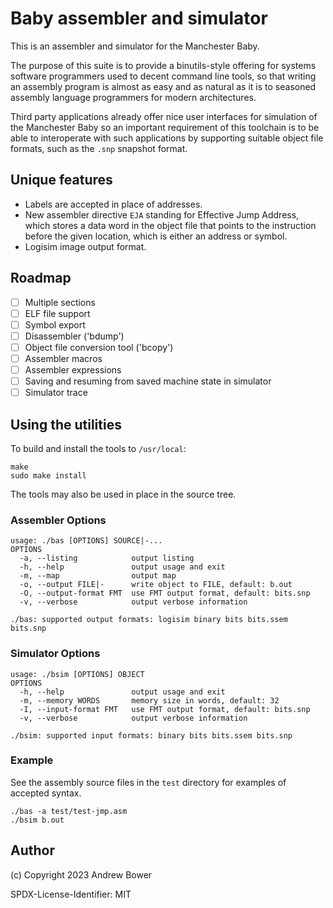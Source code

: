 # Baby assembler and simulator

This is an assembler and simulator for the Manchester Baby.

The purpose of this suite is to provide a binutils-style offering for systems software programmers used to decent command line tools, so that writing an assembly program is almost as easy and as natural as it is to seasoned assembly language programmers for modern architectures.

Third party applications already offer nice user interfaces for simulation of the Manchester Baby so an important requirement of this toolchain is to be able to interoperate with such applications by supporting suitable object file formats, such as the `.snp` snapshot format.

## Unique features

- Labels are accepted in place of addresses.
- New assembler directive `EJA` standing for Effective Jump Address, which stores a data word in the object file that points to the instruction before the given location, which is either an address or symbol.
- Logisim image output format.

## Roadmap

- [ ] Multiple sections
- [ ] ELF file support
- [ ] Symbol export
- [ ] Disassembler ('bdump')
- [ ] Object file conversion tool ('bcopy')
- [ ] Assembler macros
- [ ] Assembler expressions
- [ ] Saving and resuming from saved machine state in simulator
- [ ] Simulator trace

## Using the utilities

To build and install the tools to `/usr/local`:

```
make
sudo make install
```

The tools may also be used in place in the source tree.

### Assembler Options

```
usage: ./bas [OPTIONS] SOURCE|-...
OPTIONS
  -a, --listing            output listing
  -h, --help               output usage and exit
  -m, --map                output map
  -o, --output FILE|-      write object to FILE, default: b.out
  -O, --output-format FMT  use FMT output format, default: bits.snp
  -v, --verbose            output verbose information

./bas: supported output formats: logisim binary bits bits.ssem bits.snp
```

### Simulator Options
```
usage: ./bsim [OPTIONS] OBJECT
OPTIONS
  -h, --help               output usage and exit
  -m, --memory WORDS       memory size in words, default: 32
  -I, --input-format FMT   use FMT output format, default: bits.snp
  -v, --verbose            output verbose information

./bsim: supported input formats: binary bits bits.ssem bits.snp
```

### Example

See the assembly source files in the `test` directory for examples of accepted syntax.

```
./bas -a test/test-jmp.asm
./bsim b.out
```

## Author

(c) Copyright 2023 Andrew Bower

SPDX-License-Identifier: MIT
